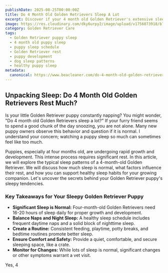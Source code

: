 ```yaml
---
publishDate: 2025-08-25T00:00:00Z
title: Do 4 Month Old Golden Retrievers Sleep A Lot
excerpt: Discover if your 4 month old Golden Retriever's extensive sleep is normal. Learn about puppy sleep needs, schedules, and how to ensure healthy rest.
image: https://res.cloudinary.com/dky6urpy2/image/upload/v1756073918/blog_image_1756073917_hg092x.webp
category: Golden Retriever Care
tags:
  - Golden Retriever puppy sleep
  - 4 month old puppy sleep
  - puppy sleep schedule
  - Golden Retriever rest
  - puppy development
  - dog sleep patterns
  - healthy puppy sleep
metadata:
  canonical: https://www.beacleaner.com/do-4-month-old-golden-retrievers-sleep-a-lot
---
```


## Unpacking Sleep: Do 4 Month Old Golden Retrievers Rest Much?

Is your little Golden Retriever puppy constantly napping? You might wonder, "Do 4 month old Golden Retrievers sleep a lot?" If your furry friend seems to spend a good chunk of the day snoozing, you are not alone. Many new puppy owners observe this behavior and question if it is normal. I understand your concern; watching a puppy sleep so much can sometimes feel like too much.

Puppies, especially at four months old, are undergoing rapid growth and development. This intense process requires significant rest. In this article, we will explore the typical sleep patterns of a 4-month-old Golden Retriever. We will discuss how much sleep is normal, what factors influence their rest, and how you can support healthy sleep habits for your growing companion. Let's uncover the secrets behind your Golden Retriever puppy's sleepy tendencies.

### Key Takeaways for Your Sleepy Golden Retriever Puppy

*   **Significant Sleep is Normal:** Four-month-old Golden Retrievers need 16-20 hours of sleep daily for proper growth and development.
*   **Balance Naps and Night Sleep:** A healthy sleep schedule includes frequent daytime naps and a solid block of nighttime sleep.
*   **Create a Routine:** Consistent feeding, playtime, potty breaks, and bedtime routines promote better sleep.
*   **Ensure Comfort and Safety:** Provide a quiet, comfortable, and secure sleeping space, like a crate.
*   **Monitor for Changes:** While lots of sleep is normal, significant changes or other symptoms warrant a vet visit.

Yes, 4